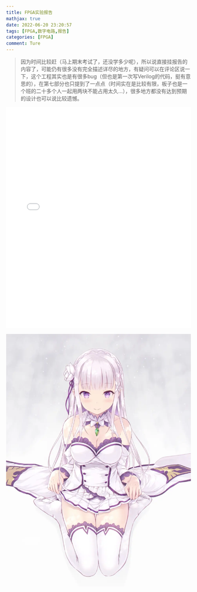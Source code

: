 ```yaml
---
title: FPGA实验报告
mathjax: true
date: 2022-06-20 23:20:57
tags: [FPGA,数字电路,报告]
categories: [FPGA]
comment: Ture
---
```


> ​	因为时间比较赶（马上期末考试了，还没学多少呢），所以说直接挂报告的内容了，可能仍有很多没有完全描述详尽的地方，有疑问可以在评论区说一下，这个工程其实也是有很多bug（但也是第一次写Verilog的代码，挺有意思的），在第七部分也只提到了一点点（时间实在是比较有限，板子也是一个班的二十多个人一起用两块不能占用太久…），很多地方都没有达到预期的设计也可以说比较遗憾。


<embed id="pdfPlayer" src="FPGA.pdf" type="application/pdf" width="100%" height="600" >


![EMT](EMT.png)

